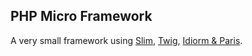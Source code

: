 ## PHP Micro Framework

A very small framework using [Slim](http://www.slimframework.com/), [Twig](http://twig.sensiolabs.org/), [Idiorm & Paris](http://j4mie.github.com/idiormandparis/). 
